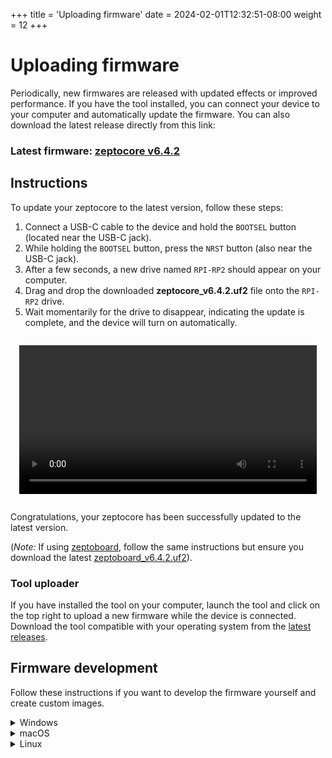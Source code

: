 +++
title = 'Uploading firmware'
date = 2024-02-01T12:32:51-08:00
weight = 12
+++

# Uploading firmware

Periodically, new firmwares are released with updated effects or improved performance. If you have the tool installed, you can connect your device to your computer and automatically update the firmware. You can also download the latest release directly from this link:

### Latest firmware: **[zeptocore v6.4.2](https://github.com/schollz/_core/releases/download/v6.4.2/zeptocore_v6.4.2.uf2)**

## Instructions

To update your zeptocore to the latest version, follow these steps:

1. Connect a USB-C cable to the device and hold the `BOOTSEL` button (located near the USB-C jack).
2. While holding the `BOOTSEL` button, press the `NRST` button (also near the USB-C jack).
3. After a few seconds, a new drive named `RPI-RP2` should appear on your computer.
4. Drag and drop the downloaded **zeptocore_v6.4.2.uf2** file onto the `RPI-RP2` drive.
5. Wait momentarily for the drive to disappear, indicating the update is complete, and the device will turn on automatically.


<div style="max-width: 100%; overflow: hidden; padding: 1em; display: flex; justify-content: center;">
<video controls style="width: 100%; height: auto; max-width: 600px;">
    <source src="/img/button.webm" type="video/webm" />
    Your browser does not support the video tag.
</video>
</div>

Congratulations, your zeptocore has been successfully updated to the latest version. 

(_Note:_ If using [zeptoboard](#zeptoboard), follow the same instructions but ensure you download the latest [zeptoboard_v6.4.2.uf2](https://github.com/schollz/_core/releases/download/v6.4.2/zeptoboard_v6.4.2.uf2)).

### Tool uploader

If you have installed the tool on your computer, launch the tool and click on the top right to upload a new firmware while the device is connected. Download the tool compatible with your operating system from the [latest releases](https://github.com/schollz/_core/releases/latest).

## Firmware development


Follow these instructions if you want to develop the firmware yourself and create custom images.

<details><summary>Windows</summary>

Install WSL 2

```
$ wsl --set-default-version 2
$ wsl --install Ubuntu
```

Then restart computer and run 

```
$ wsl --install
```

That should start your system. Then you can follow the Linux directions.

</details>


<details><summary>macOS</summary>


First install homebrew:

```
/bin/bash -c "$(curl -fsSL https://raw.githubusercontent.com/Homebrew/install/master/install.sh)"
```

You will need to add Homebrew to your PATH. Do so by running the following two commands:

```
which brew
```

will tell you which path your brew is on. then

```
echo 'eval "$([path to homebrew from command above] shellenv)"' >> /Users/USERNAME/.zprofile (remembering to substitute your username)
eval "$(/opt/homebrew/bin/brew shellenv)"
```

Now you can install the toolchain:

```
brew install cmake python
brew tap ArmMbed/homebrew-formulae
brew install gcc-arm-embedded
```

Now clone the repo and install the Pico SDK

```
git clone https://github.com/schollz/_core
cd _core
export PICO_SDK_PATH=$(pwd)/pico-sdk
git clone -b master https://github.com/raspberrypi/pico-sdk.git
cd pico-sdk && git checkout 1.5.1 && git submodule update --init && cd ..
```

Now you should be able to build zeptocore:

```
make clean zeptocore
```

</details>

<details><summary>Linux</summary>

Install the pre-requisites:

```
sudo apt install cmake gcc-arm-none-eabi \
    libnewlib-arm-none-eabi \
    libstdc++-arm-none-eabi-newlib \
    git python3 g++
sudo -H python3 -m pip install numpy \
    matplotlib tqdm icecream librosa click
```

Clone this repo and install the Pico SDK:

```
git clone https://github.com/schollz/_core
cd _core
git clone https://github.com/raspberrypi/pico-sdk
cd pico-sdk && git checkout 1.5.1 && git submodule update --init && cd ..
export PICO_SDK_PATH=$(pwd)/pico-sdk
```

Do a build:

```
make clean zeptocore
```

(replace 'zeptocore' with 'ectocore' or 'zeptoboard' if you are building a different image)

</details>
